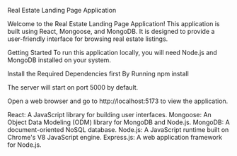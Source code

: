 Real Estate Landing Page Application

Welcome to the Real Estate Landing Page Application! This application is built using React, Mongoose, and MongoDB. It is designed to provide a user-friendly interface for browsing real estate listings.

Getting Started
To run this application locally, you will need Node.js and MongoDB installed on your system.

Install the Required Dependencies first By Running 
npm install 

The server will start on port 5000 by default.

Open a web browser and go to http://localhost:5173 to view the application.

React: A JavaScript library for building user interfaces.
Mongoose: An Object Data Modeling (ODM) library for MongoDB and Node.js.
MongoDB: A document-oriented NoSQL database.
Node.js: A JavaScript runtime built on Chrome's V8 JavaScript engine.
Express.js: A web application framework for Node.js.
